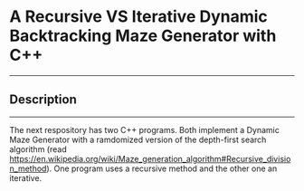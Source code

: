 # A Recursive VS Iterative Dynamic Backtracking Maze Generator with C++
***
## Description
***
The next respository has two C++ programs. Both implement a Dynamic Maze Generator with a ramdomized version of the depth-first search algorithm (read https://en.wikipedia.org/wiki/Maze_generation_algorithm#Recursive_division_method). One program uses a recursive method and the other one an iterative.

